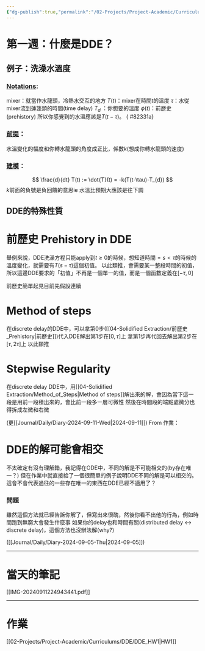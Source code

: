```yaml
---
{"dg-publish":true,"permalink":"/02-Projects/Project-Academic/Curriculums/DDE/DDE_Note_Week_1/","title":"DDE Note Week 1","tags":["DDE"],"noteIcon":"1","created":"2024-09-05T18:22:07.000+08:00","updated":"2024-09-12T14:37:22.000+08:00"}
---
```


# 第一週：什麼是DDE？

## 例子：洗澡水溫度

### <u>Notations</u>: 

mixer：就當作水龍頭，冷熱水交互的地方
$T(t)$：mixer在時間$t$的溫度
$\tau$：水從mixer流到蓮篷頭的時間(time delay)
$T_{d}$ ：你想要的溫度
$\phi(t)$：前歷史(prehistory)
所以你感覺到的水溫應該是$T(t-\tau)$。
{ #82331a}


### <u>前提</u>：

水溫變化的幅度和你轉水龍頭的角度成正比，係數$k$(想成你轉水龍頭的速度)

### <u>建模</u>：
$$
 \frac{d}{dt} T(t) := \dot{T}(t) = -k(T(t-\tau)-T_{d})
$$
$k$前面的負號是負回饋的意思ie 水溫比預期大應該是往下調

## DDE的特殊性質


<div class="transclusion internal-embed is-loaded"><div class="markdown-embed">

<div class="markdown-embed-title">

# 前歷史 Prehistory in DDE

</div>



舉例來說，DDE洗澡方程只能apply到$t\geq0$的時候，想知道時間$=s <\tau$的時候的溫度變化，就需要有$T(s-\tau)$這個初值。
以此類推，會需要某一整段時間的初值，
所以這邊DDE要求的「初值」不再是一個單一的值，而是一個函數定義在$[-\tau, 0]$

前歷史簡單起見目前先假設連續

</div></div>



<div class="transclusion internal-embed is-loaded"><div class="markdown-embed">

<div class="markdown-embed-title">

# Method of steps

</div>



在discrete delay的DDE中，可以拿第0步([[04-Solidified Extraction/前歷史_Prehistory\|前歷史]])代入DDE解出第1步在$[0, \tau]$上
拿第1步再代回去解出第2步在$[\tau, 2\tau]$上
以此類推

</div></div>



<div class="transclusion internal-embed is-loaded"><div class="markdown-embed">

<div class="markdown-embed-title">

# Stepwise Regularity

</div>



在discrete delay DDE中，用[[04-Solidified Extraction/Method_of_Steps\|Method of steps]]解出來的解，會因為當下這一段是用前一段積出來的，會比前一段多一層可微性
然後在時間段的端點處微分也得拆成左微和右微

</div></div>


(更[[Journal/Daily/Diary-2024-09-11-Wed\|2024-09-11]]) From 作業：


<div class="transclusion internal-embed is-loaded"><div class="markdown-embed">

<div class="markdown-embed-title">

# DDE的解可能會相交

</div>



不太確定有沒有理解錯，我記得在ODE中，不同的解是不可能相交的(by存在唯一？)
但在作業中就直接給了一個很簡單的例子說明DDE不同的解是可以相交的。
這會不會代表過往的一些存在唯一的東西在DDE已經不適用了？

</div></div>

### 問題
雖然這個方法就已經告訴你解了，但寫出來很醜，然後你看不出他的行為，例如時間跑到無窮大會發生什麼事
如果你的delay也和時間有關(distributed delay $\leftrightarrow$ discrete delay)，這個方法也沒辦法解(why?)

([[Journal/Daily/Diary-2024-09-05-Thu\|2024-09-05]])

---

# 當天的筆記

[[IMG-20240911224943441.pdf]]

---
# 作業

[[02-Projects/Project-Academic/Curriculums/DDE/DDE_HW1\|HW1]]